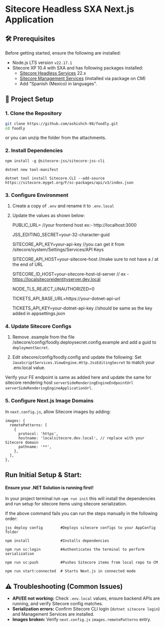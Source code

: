 # Sitecore Headless SXA Next.js Application

## 🛠️ Prerequisites

Before getting started, ensure the following are installed:

- Node.js LTS version `v22.17.1`
- Sitecore XP 10.4 with SXA and has following packages installed:
  * [Sitecore Headless Services](https://developers.sitecore.com/downloads/Sitecore_Headless_Rendering) 22.x
  * [Sitecore Management Services](https://doc.sitecore.com/xp/en/developers/100/developer-tools/sitecore-management-services.html) (installed via package on CM)
  * Add "Spanish (Mexico) in languages".

## 📁 Project Setup

### 1. Clone the Repository

```bash
git clone https://github.com/ashishch-98/foodly.git
cd foodly
```

or you can unzip the folder from the attachments.

### 2. Install Dependencies

```
npm install -g @sitecore-jss/sitecore-jss-cli

dotnet new tool-manifest

dotnet tool install Sitecore.CLI --add-source https://sitecore.myget.org/F/sc-packages/api/v3/index.json
```

### 3. Configure Environment

1. Create a copy of `.env` and rename it to `.env.local`
2. Update the values as shown below:

   PUBLIC_URL= //your frontend host ex:- http://localhost:3000

   JSS_EDITING_SECRET=your-32-character-guid

   SITECORE_API_KEY=your-api-key //you can get it from /sitecore/system/Settings/Services/API Keys

   SITECORE_API_HOST=your-sitecore-host //make sure to not have a / at the end of URL

   SITECORE_ID_HOST=your-sitecore-host-id-server // ex - https://localsitecoreidentityserver.dev.local

   NODE_TLS_REJECT_UNAUTHORIZED=0

   TICKETS_API_BASE_URL=https://your-dotnet-api-url

   TICKETS_API_KEY=your-dotnet-api-key //should be same as the key added in appsettings.json

### 4. Update Sitecore Configs

1. Remove .example from the file /sitecore/config/foodly.deploysecret.config.example and add a guid to `deploymentSecret`.

2. Edit sitecore/config/foodly.config and update the following:
   Set `JavaScriptServices.ViewEngine.Http.JssEditingSecret` to match your .env.local value.

  Verify your FE endpoint is same as added here and update the same for sitecore rendering host
  `serverSideRenderingEngineEndpointUrl`
  `serverSideRenderingEngineApplicationUrl`.

### 5. Configure Next.js Image Domains

In `next.config.js`, allow Sitecore images by adding:

```
images: {
  remotePatterns: [
    {
      protocol: 'https',
      hostname: 'localsitecore.dev.local', // replace with your Sitecore domain
      pathname: '**',
    },
  ],
},
```

## Run Initial Setup & Start:

#### Ensure your .NET Solution is running first!

In your project terminal run ``npm run init`` this will install the dependencies and run setup for sitecore items using sitecore serialization.

If the above command fails you can run the steps manually in the following order:

```
jss deploy config        #Deploys sitecore configs to your AppConfig folder

npm install              #Installs dependencies

npm run sc:login         #Authenticates the terminal to perform serialization

npm run sc:push          #Pushes Sitecore items from local repo to CM

npm run start:connected  # Starts Next.js in connected mode
```

## ⚠️ Troubleshooting (Common Issues)

* **API/EE not working:** Check `.env.local` values, ensure backend APIs are running, and verify Sitecore config matches.
* **Serialization errors:** Confirm Sitecore CLI login (`dotnet sitecore login`) and Management Services are installed.
* **Images broken:** Verify `next.config.js` `images.remotePatterns` entry.
